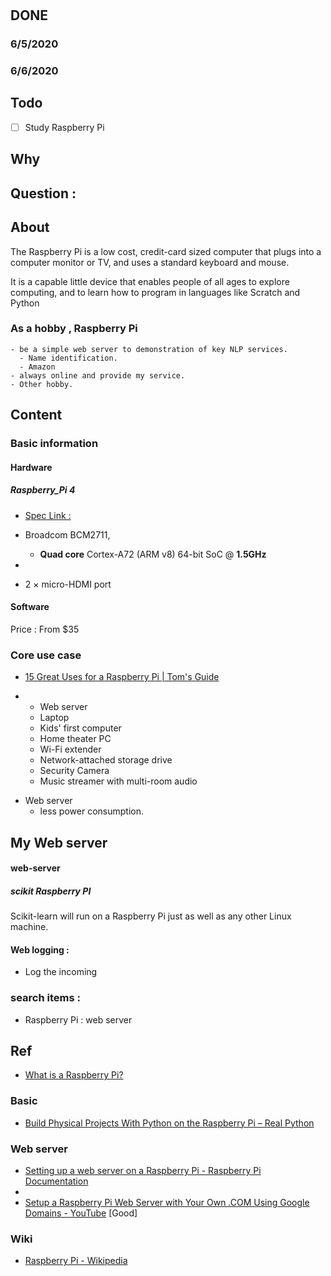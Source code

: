 #

## DONE

### 6/5/2020

### 6/6/2020

## Todo

- [ ] Study Raspberry Pi

## Why

## Question :

## About

The Raspberry Pi is a low cost, credit-card sized computer that plugs into a computer monitor or TV, and uses a standard keyboard and mouse.

It is a capable little device that enables people of all ages to explore computing, and to learn how to program in languages like Scratch and Python

### As a hobby , Raspberry Pi

    - be a simple web server to demonstration of key NLP services.
      - Name identification.
      - Amazon
    - always online and provide my service.
    - Other hobby.

## Content

### Basic information

#### Hardware

##### Raspberry_Pi 4

- [Spec Link :](https://www.raspberrypi.org/products/raspberry-pi-4-model-b/specifications/)

- Broadcom BCM2711,
  - **Quad core** Cortex-A72 (ARM v8) 64-bit SoC @ **1.5GHz**
-
- 2 × micro-HDMI port

#### Software

Price : From \$35

### Core use case

- [15 Great Uses for a Raspberry Pi | Tom's Guide](https://www.tomsguide.com/us/pictures-story/1446-uses-for-raspberry-pi.html)

- - Web server
  - Laptop
  - Kids' first computer
  - Home theater PC
  - Wi-Fi extender
  - Network-attached storage drive
  - Security Camera
  - Music streamer with multi-room audio

* Web server
  - less power consumption.

## My Web server

#### web-server

##### scikit Raspberry PI

Scikit-learn will run on a Raspberry Pi just as well as any other Linux machine.

#### Web logging :

- Log the incoming

### search items :

- Raspberry Pi : web server

## Ref

- [What is a Raspberry Pi?](https://www.raspberrypi.org/help/what-%20is-a-raspberry-pi/)

### Basic

- [Build Physical Projects With Python on the Raspberry Pi – Real Python](https://realpython.com/python-raspberry-pi/)

### Web server

- [Setting up a web server on a Raspberry Pi - Raspberry Pi Documentation](https://www.raspberrypi.org/documentation/remote-access/web-server/)
-
- [Setup a Raspberry Pi Web Server with Your Own .COM Using Google Domains - YouTube](https://www.youtube.com/watch?v=vzojwG7OB7c) [Good]

### Wiki

- [Raspberry Pi - Wikipedia](https://en.wikipedia.org/wiki/Raspberry_Pi)

